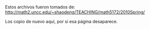 Estos archivos fueron tomados de:
http://math2.uncc.edu/~shaodeng/TEACHING/math5172/2010Spring/

Los copio de nuevo aquí, por si esa página desaparece.
